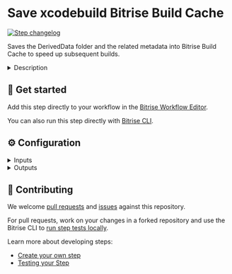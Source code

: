 # Save xcodebuild Bitrise Build Cache

[![Step changelog](https://shields.io/github.com/bitrise-steplib/bitrise-step-save-xcodebuild-cache?include_prereleases&label=changelog&color=blueviolet)](https://github.com/bitrise-steplib/bitrise-step-save-xcodebuild-cache/releases)

Saves the DerivedData folder and the related metadata into Bitrise Build Cache to speed up subsequent builds.

<details>
<summary>Description</summary>

This steps caches the DerivedData folder and the related metadata required to speed up subsequent builds. The cache is stored in the Bitrise Build Cache infrastructure.

If not specified otherwise, the complete system DerivedData folder (`$HOME/Library/Developer/Xcode/DerivedData`) is cached. As xcodebuild only reuses DerivedData if the input files'
modification time is the same, the step also collects and saves the modification time of the input files (project files includinf source code files) into a metadata file.

NOTE: you need to have an activate Bitrise Build Cache Trial or Subscription for your workspace to use this step.

</details>

## 🧩 Get started

Add this step directly to your workflow in the [Bitrise Workflow Editor](https://devcenter.bitrise.io/steps-and-workflows/steps-and-workflows-index/).

You can also run this step directly with [Bitrise CLI](https://github.com/bitrise-io/bitrise).

## ⚙️ Configuration

<details>
<summary>Inputs</summary>

| Key | Description | Flags | Default |
| --- | --- | --- | --- |
| `project_root_path` | Path to the root folder of the project to be built | required | `.` |
| `derived_data_path` | Path to the DerivedData folder used by the build. This must be the same folder specified for the -derivedDataPath flag when running xcodebuild. | required | `$HOME/Library/Developer/Xcode/DerivedData` |
| `verbose` | Enable logging additional information for troubleshooting | required | `false` |
</details>

<details>
<summary>Outputs</summary>
There are no outputs defined in this step
</details>

## 🙋 Contributing

We welcome [pull requests](https://github.com/bitrise-steplib/bitrise-step-save-xcodebuild-cache/pulls) and [issues](https://github.com/bitrise-steplib/bitrise-step-save-xcodebuild-cache/issues) against this repository.

For pull requests, work on your changes in a forked repository and use the Bitrise CLI to [run step tests locally](https://devcenter.bitrise.io/bitrise-cli/run-your-first-build/).

Learn more about developing steps:

- [Create your own step](https://devcenter.bitrise.io/contributors/create-your-own-step/)
- [Testing your Step](https://devcenter.bitrise.io/contributors/testing-and-versioning-your-steps/)
